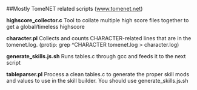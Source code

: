##Mostly TomeNET related scripts (www.tomenet.net)


**highscore_collector.c**	Tool to collate multiple high score files together to get a global/timeless highscore

**character.pl**	Collects and counts CHARACTER-related lines that are in the tomenet.log. (protip: grep ^CHARACTER tomenet.log > character.log)

**generate_skills.js.sh**	Runs tables.c through gcc and feeds it to the next script

**tableparser.pl**	Process a clean tables.c to generate the proper skill mods and values to use in the skill builder. You should use generate_skills.js.sh

